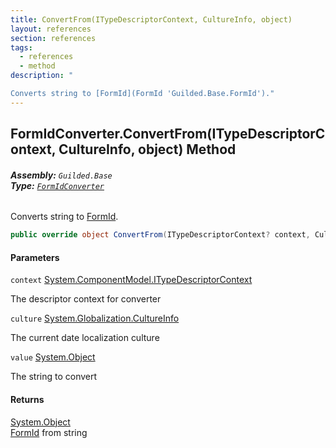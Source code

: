 ```yaml
---
title: ConvertFrom(ITypeDescriptorContext, CultureInfo, object)
layout: references
section: references
tags:
  - references
  - method
description: "

Converts string to [FormId](FormId 'Guilded.Base.FormId')."
---
```


## FormIdConverter.ConvertFrom(ITypeDescriptorContext, CultureInfo, object) Method
###### **Assembly:** `Guilded.Base`<br/>**Type:** [`FormIdConverter`](FormIdConverter 'Guilded.Base.FormIdConverter')

Converts string to [FormId](FormId 'Guilded.Base.FormId').

```csharp
public override object ConvertFrom(ITypeDescriptorContext? context, CultureInfo? culture, object value);
```
#### Parameters

<a name='Guilded.Base.FormIdConverter.ConvertFrom(ITypeDescriptorContext,CultureInfo,object).context'></a>

`context` [System.ComponentModel.ITypeDescriptorContext](https://docs.microsoft.com/en-us/dotnet/api/System.ComponentModel.ITypeDescriptorContext 'System.ComponentModel.ITypeDescriptorContext')

The descriptor context for converter

<a name='Guilded.Base.FormIdConverter.ConvertFrom(ITypeDescriptorContext,CultureInfo,object).culture'></a>

`culture` [System.Globalization.CultureInfo](https://docs.microsoft.com/en-us/dotnet/api/System.Globalization.CultureInfo 'System.Globalization.CultureInfo')

The current date localization culture

<a name='Guilded.Base.FormIdConverter.ConvertFrom(ITypeDescriptorContext,CultureInfo,object).value'></a>

`value` [System.Object](https://docs.microsoft.com/en-us/dotnet/api/System.Object 'System.Object')

The string to convert

#### Returns
[System.Object](https://docs.microsoft.com/en-us/dotnet/api/System.Object 'System.Object')  
[FormId](FormId 'Guilded.Base.FormId') from string